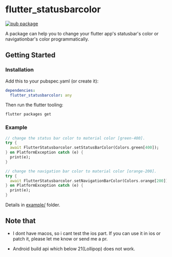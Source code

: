 # flutter_statusbarcolor

[![pub package](https://img.shields.io/pub/v/flutter_statusbarcolor.svg)](https://pub.dartlang.org/packages/flutter_statusbarcolor)

A package can help you to change your flutter app's statusbar's color or navigationbar's color programmatically.

## Getting Started

### Installation

Add this to your pubspec.yaml (or create it):

```yaml
dependencies:
  flutter_statusbarcolor: any
```

Then run the flutter tooling:

```bash
flutter packages get
```

### Example

```dart
// change the status bar color to material color [green-400].
try {
  await FlutterStatusbarcolor.setStatusBarColor(Colors.green[400]);
} on PlatformException catch (e) {
  print(e);
}

// change the navigation bar color to material color [orange-200].
try {
  await FlutterStatusbarcolor.setNavigationBarColor(Colors.orange[200]);
} on PlatformException catch (e) {
  print(e);
}
```

Details in [example/](https://github.com/mchome/flutter_statusbarcolor/tree/master/example) folder.

## Note that

- I dont have macos, so i cant test the ios part. If you can use it in ios or patch it, please let me know or send me a pr.

- Android build api which below 21(Lollipop) does not work.